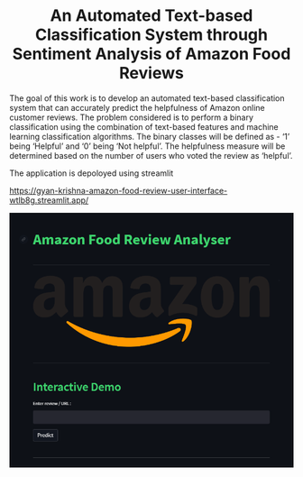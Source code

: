 
<center><h1>An Automated Text-based Classification System through Sentiment Analysis of Amazon Food Reviews</h1></center>

The goal of this work is to develop an automated text-based classification system that can accurately predict the helpfulness of Amazon online customer reviews. The problem considered is to perform a binary classification using the combination of text-based features and machine learning classification algorithms. The binary classes will be defined as - ‘1’ being ‘Helpful’ and ‘0’ being ‘Not helpful’. The helpfulness measure will be determined based on the number of users who voted the review as ‘helpful’.

The application is depoloyed using streamlit

https://gyan-krishna-amazon-food-review-user-interface-wtlb8g.streamlit.app/

<img src='Images/screenshot.png'>